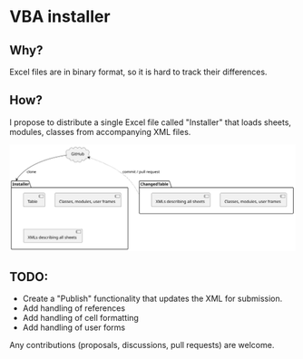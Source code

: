 # VBA installer

## Why?
Excel files are in binary format, so it is hard to track their differences. 

## How?
I propose to distribute a single Excel file called "Installer" that loads sheets, modules, classes from accompanying XML files.

<img src="./img/main.svg">

## TODO:
* Create a "Publish" functionality that updates the XML for submission.
* Add handling of references
* Add handling of cell formatting
* Add handling of user forms

Any contributions (proposals, discussions, pull requests) are welcome. 